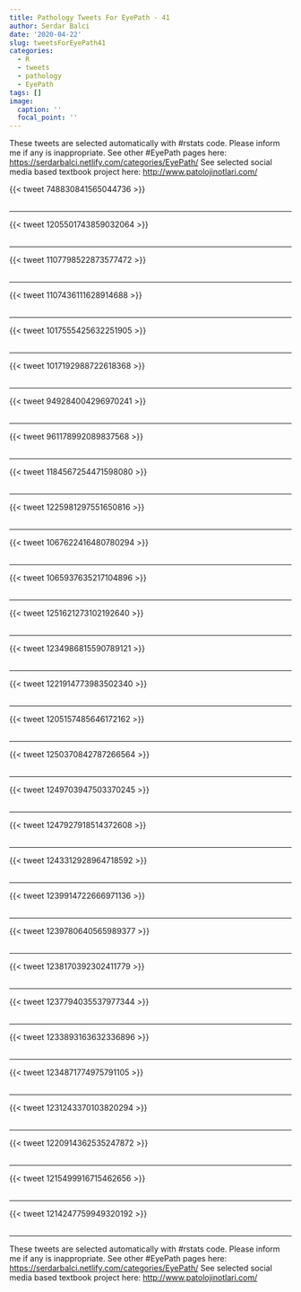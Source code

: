 ```yaml
---
title: Pathology Tweets For EyePath - 41
author: Serdar Balci
date: '2020-04-22'
slug: tweetsForEyePath41
categories:
  - R
  - tweets
  - pathology
  - EyePath
tags: []
image:
  caption: ''
  focal_point: ''
---
```



These tweets are selected automatically with #rstats code. Please inform me if any is inappropriate.
See other #EyePath pages here: https://serdarbalci.netlify.com/categories/EyePath/ 
See selected social media based textbook project here: http://www.patolojinotlari.com/

{{< tweet 748830841565044736 >}}
<br>
<br>
<hr>
{{< tweet 1205501743859032064 >}}
<br>
<br>
<hr>
{{< tweet 1107798522873577472 >}}
<br>
<br>
<hr>
{{< tweet 1107436111628914688 >}}
<br>
<br>
<hr>
{{< tweet 1017555425632251905 >}}
<br>
<br>
<hr>
{{< tweet 1017192988722618368 >}}
<br>
<br>
<hr>
{{< tweet 949284004296970241 >}}
<br>
<br>
<hr>
{{< tweet 961178992089837568 >}}
<br>
<br>
<hr>
{{< tweet 1184567254471598080 >}}
<br>
<br>
<hr>
{{< tweet 1225981297551650816 >}}
<br>
<br>
<hr>
{{< tweet 1067622416480780294 >}}
<br>
<br>
<hr>
{{< tweet 1065937635217104896 >}}
<br>
<br>
<hr>
{{< tweet 1251621273102192640 >}}
<br>
<br>
<hr>
{{< tweet 1234986815590789121 >}}
<br>
<br>
<hr>
{{< tweet 1221914773983502340 >}}
<br>
<br>
<hr>
{{< tweet 1205157485646172162 >}}
<br>
<br>
<hr>
{{< tweet 1250370842787266564 >}}
<br>
<br>
<hr>
{{< tweet 1249703947503370245 >}}
<br>
<br>
<hr>
{{< tweet 1247927918514372608 >}}
<br>
<br>
<hr>
{{< tweet 1243312928964718592 >}}
<br>
<br>
<hr>
{{< tweet 1239914722666971136 >}}
<br>
<br>
<hr>
{{< tweet 1239780640565989377 >}}
<br>
<br>
<hr>
{{< tweet 1238170392302411779 >}}
<br>
<br>
<hr>
{{< tweet 1237794035537977344 >}}
<br>
<br>
<hr>
{{< tweet 1233893163632336896 >}}
<br>
<br>
<hr>
{{< tweet 1234871774975791105 >}}
<br>
<br>
<hr>
{{< tweet 1231243370103820294 >}}
<br>
<br>
<hr>
{{< tweet 1220914362535247872 >}}
<br>
<br>
<hr>
{{< tweet 1215499916715462656 >}}
<br>
<br>
<hr>
{{< tweet 1214247759949320192 >}}
<br>
<br>
<hr>


These tweets are selected automatically with #rstats code. Please inform me if any is inappropriate.
See other #EyePath pages here: https://serdarbalci.netlify.com/categories/EyePath/ 
See selected social media based textbook project here: http://www.patolojinotlari.com/
